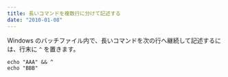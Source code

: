 ```yaml
---
title: 長いコマンドを複数行に分けて記述する
date: "2010-01-08"
---
```


Windows のバッチファイル内で、長いコマンドを次の行へ継続して記述するには、行末に `^` を置きます。

```batch
echo "AAA" && ^
echo "BBB"
```

